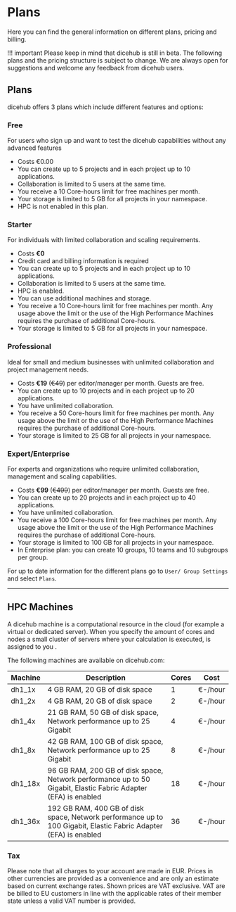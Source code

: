 # Plans

Here you can find the general information on different plans, pricing 
and billing.

!!! important
    Please keep in mind that dicehub is still in beta.
    The following plans and the pricing structure is subject to change. We are
    always open for suggestions and welcome any feedback from dicehub users.

## Plans

dicehub offers 3 plans which include different features and options:

### Free

For users who sign up and want to test the dicehub capabilities without any advanced features

- Costs €0.00
- You can create up to 5 projects and in each project up to 10 applications.
- Collaboration is limited to 5 users at the same time.
- You receive a 10 Core-hours limit for free machines per month.
- Your storage is limited to 5 GB for all projects in your namespace.
- HPC is not enabled in this plan.

### Starter

For individuals with limited collaboration and scaling requirements.

- Costs **€0** 
- Credit card and billing information is required
- You can create up to 5 projects and in each project up to 10 applications.
- Collaboration is limited to 5 users at the same time.
- HPC is enabled.
- You can use additional machines and storage.
- You receive a 10 Core-hours limit for free machines per month. Any usage 
  above the limit or the use of the High Performance Machines requires the purchase
  of additional Core-hours.
- Your storage is limited to 5 GB for all projects in your namespace.

### Professional

Ideal for small and medium businesses with unlimited collaboration and project management needs.

- Costs **€19** (~~€49~~) per editor/manager per month. Guests are free.
- You can create up to 10 projects and in each project up to 20 applications.
- You have unlimited collaboration.
- You receive a 50 Core-hours limit for free machines per month. Any usage 
  above the limit or the use of the High Performance Machines requires the purchase
  of additional Core-hours.
- Your storage is limited to 25 GB for all projects in your namespace.

### Expert/Enterprise

For experts and organizations who require unlimited collaboration, management and scaling capabilities.

- Costs **€99** (~~€499~~) per editor/manager per month. Guests are free.
- You can create up to 20 projects and in each project up to 40 applications.
- You have unlimited collaboration.
- You receive a 100 Core-hours limit for free machines per month. Any usage 
  above the limit or the use of the High Performance Machines requires the purchase
  of additional Core-hours.
- Your storage is limited to 100 GB for all projects in your namespace.
- In Enterprise plan: you can create 10 groups, 10 teams and 10 subgroups per group.

For up to date information for the different plans go to `User/ Group Settings` and select `Plans`.

---

## HPC Machines

A dicehub machine is a computational resource in the cloud (for example a virtual or dedicated server). 
When you specify the amount of cores and nodes a small cluster of 
servers where your calculation is executed, is assigned to you .

The following machines are available on dicehub.com:

| Machine | Description                                                                                                      | Cores | Cost    |
| ------- | ---------------------------------------------------------------------------------------------------------------- | ----- | ------- |
| dh1_1x  | 4 GB RAM, 20 GB of disk space                                                                                    | 1     | €-/hour |
| dh1_2x  | 4 GB RAM, 20 GB of disk space                                                                                    | 2     | €-/hour |
| dh1_4x  | 21 GB RAM, 50 GB of disk space, Network performance up to 25 Gigabit                                             | 4     | €-/hour |
| dh1_8x  | 42 GB RAM, 100 GB of disk space, Network performance up to 25 Gigabit                                            | 8     | €-/hour |
| dh1_18x | 96 GB RAM, 200 GB of disk space, Network performance up to 50 Gigabit, Elastic Fabric Adapter (EFA) is enabled   | 18    | €-/hour |
| dh1_36x | 192 GB RAM, 400 GB of disk space, Network performance up to 100 Gigabit, Elastic Fabric Adapter (EFA) is enabled | 36    | €-/hour |

### Tax

Please note that all charges to your account are made in EUR. Prices in other currencies are provided as a convenience and are only an estimate based on current exchange rates. Shown prices are VAT exclusive. VAT are be billed to EU customers in line with the applicable rates of their member state unless a valid VAT number is provided.
